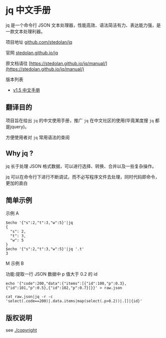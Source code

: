 # jq 中文手册

jq 是一个命令行 JSON 文本处理器，性能高效、语法简洁有力、表达能力强，是一款文本处理利器。

项目地址 [github.com/stedolan/jq](https://github.com/stedolan/jq)

官网 [stedolan.github.io/jq](https://stedolan.github.io/jq/)

原文档请往 [https://stedolan.github.io/jq/manual/](https://stedolan.github.io/jq/manual/)

版本列表

- [v1.5 中文手册](./manual/v1.5/)

## 翻译目的

项目旨在给出 `jq` 的中文使用手册，推广 `jq` 在中文社区的使用(毕竟某度搜 `jq` 都是jquery)。

方便使用者对 `jq` 常用语法的查阅

## Why jq ?

jq 长于处理 JSON 格式数据，可以进行选择、转换、合并以及一些复杂操作。

jq 可以在命令行下进行不断调试，而不必写程序文件去处理，同时代码即命令，更加的直白


## 简单示例

示例 A

```jq
$echo '{"s":2,"t":3,"w":5}'|jq
{
  "s": 2,
  "t": 3,
  "w": 5
}
$echo '{"s":2,"t":3,"w":5}'|jq '.t'
3
```
M
示例 B

功能:提取一行 JSON 数据中 p 值大于 0.2 的 id

```jq
echo '{"code":200,"data":{"items":[{"id":100,"p":0.3},{"id":101,"p":0.5},{"id":102,"p":0.7}]}}' > raw.json

cat raw.json|jq -r -c 'select(.code==200)|.data.items|map(select(.p>0.2))|.[]|{id}'
```

## 版权说明

see [./copyright](./copyright)
